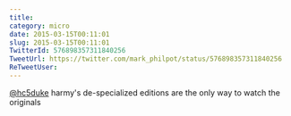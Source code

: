 ```yaml
---
title: 
category: micro
date: 2015-03-15T00:11:01
slug: 2015-03-15T00:11:01
TwitterId: 576898357311840256
TweetUrl: https://twitter.com/mark_philpot/status/576898357311840256
ReTweetUser: 
---
```


[@hc5duke](https://twitter.com/hc5duke) harmy's de-specialized editions are the only way to watch the originals